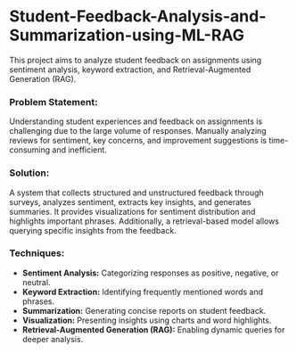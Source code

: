 # Student-Feedback-Analysis-and-Summarization-using-ML-RAG
This project aims to analyze student feedback on assignments using sentiment analysis, keyword extraction, and Retrieval-Augmented Generation (RAG). 

### **Problem Statement:**  
Understanding student experiences and feedback on assignments is challenging due to the large volume of responses. Manually analyzing reviews for sentiment, key concerns, and improvement suggestions is time-consuming and inefficient.  

### **Solution:**  
A system that collects structured and unstructured feedback through surveys, analyzes sentiment, extracts key insights, and generates summaries. It provides visualizations for sentiment distribution and highlights important phrases. Additionally, a retrieval-based model allows querying specific insights from the feedback.  

### **Techniques:**  
- **Sentiment Analysis:** Categorizing responses as positive, negative, or neutral.  
- **Keyword Extraction:** Identifying frequently mentioned words and phrases.  
- **Summarization:** Generating concise reports on student feedback.  
- **Visualization:** Presenting insights using charts and word highlights.  
- **Retrieval-Augmented Generation (RAG):** Enabling dynamic queries for deeper analysis.
